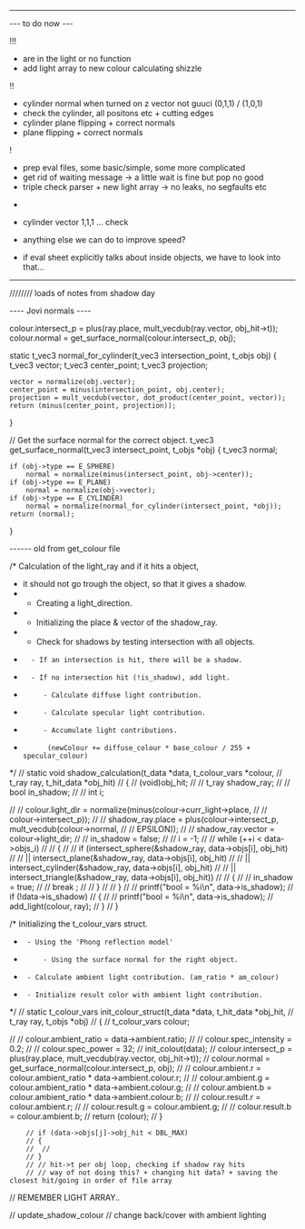 
--------------------------------------------------------------------------
--- to do now ---

!!!
 - are in the light or no function
 - add light array to new colour calculating shizzle

!!
 - cylinder normal when turned on z vector not guuci (0,1,1) / (1,0,1)
 - check the cylinder, all positons etc + cutting edges
 - cylinder plane flipping + correct normals
 - plane flipping + correct normals

!
 - prep eval files, some basic/simple, some more complicated
 - get rid of waiting message -> a little wait is fine but pop no good
 - triple check parser + new light array -> no leaks, no segfaults etc

+
 - cylinder vector 1,1,1 ... check
 - anything else we can do to improve speed?

 - if eval sheet explicitly talks about inside objects, we have to look into that...
--------------------------------------------------------------------------





//////// loads of notes from shadow day

----   Jovi normals   ----

colour.intersect_p = plus(ray.place, mult_vecdub(ray.vector, obj_hit->t));
	colour.normal = get_surface_normal(colour.intersect_p, obj);

static t_vec3	normal_for_cylinder(t_vec3 intersection_point, t_objs obj)
{
	t_vec3	vector;
	t_vec3	center_point;
	t_vec3	projection;

	vector = normalize(obj.vector);
	center_point = minus(intersection_point, obj.center);
	projection = mult_vecdub(vector, dot_product(center_point, vector));
	return (minus(center_point, projection));
}

// Get the surface normal for the correct object.
t_vec3	get_surface_normal(t_vec3 intersect_point, t_objs *obj)
{
	t_vec3	normal;

	if (obj->type == E_SPHERE)
		normal = normalize(minus(intersect_point, obj->center));
	if (obj->type == E_PLANE)
		normal = normalize(obj->vector);
	if (obj->type == E_CYLINDER)
		normal = normalize(normal_for_cylinder(intersect_point, *obj));
	return (normal);
}




------ old from get_colour file


/* Calculation of the light_ray and if it hits a object, 
 * it should not go trough the object, so that it gives a shadow.
 *	  - Creating a light_direction.
 *	  - Initializing the place & vector of the shadow_ray.
 *	  - Check for shadows by testing intersection with all objects.
 *		 - If an intersection is hit, there will be a shadow.
 *		 - If no intersection hit (!is_shadow), add light.
 *		    - Calculate diffuse light contribution.
 *		    - Calculate specular light contribution.
 *		    - Accumulate light contributions. 
 *			 (newColour += diffuse_colour * base_colour / 255 + specular_colour)
 */
// static void	shadow_calculation(t_data *data, t_colour_vars *colour,
// 		t_ray ray, t_hit_data *obj_hit)
// {
// 	(void)obj_hit;
// 	// t_ray	shadow_ray;
// 	// bool	in_shadow;
// 	// int		i;

// 	// colour.light_dir = normalize(minus(colour->curr_light->place,
// 				// colour->intersect_p));
// 	// shadow_ray.place = plus(colour->intersect_p, mult_vecdub(colour->normal,
// 	// 			EPSILON));
// 	// shadow_ray.vector = colour->light_dir;
// 	// in_shadow = false;
// 	// i = -1;
// 	// while (++i < data->objs_i)
// 	// {
// 	// 	if (intersect_sphere(&shadow_ray, data->objs[i], obj_hit)
// 	// 		|| intersect_plane(&shadow_ray, data->objs[i], obj_hit)
// 	// 		|| intersect_cylinder(&shadow_ray, data->objs[i], obj_hit)
// 	// 		|| intersect_triangle(&shadow_ray, data->objs[i], obj_hit))
// 	// 	{
// 	// 		in_shadow = true;
// 	// 		break ;
// 	// 	}
// 	// }
// 	// printf("bool = %i\n", data->is_shadow);
// 	if (!data->is_shadow)
// 	{
// 		// printf("bool = %i\n", data->is_shadow);
// 		add_light(colour, ray);
// 	}
// }


/*	Initializing the t_colour_vars struct.
 *		- Using the 'Phong reflection model'
 *			- Using the surface normal for the right object. 
 *		- Calculate ambient light contribution. (am_ratio * am_colour)
 *		- Initialize result color with ambient light contribution.
 */
// static t_colour_vars	init_colour_struct(t_data *data, t_hit_data *obj_hit,
// 				t_ray ray, t_objs *obj)
// {
// 	t_colour_vars	colour;

// 	// colour.ambient_ratio = data->ambient.ratio;
// 	// colour.spec_intensity = 0.2;
// 	// colour.spec_power = 32;
// 	init_colout(data);
// 	colour.intersect_p = plus(ray.place, mult_vecdub(ray.vector, obj_hit->t));
// 	colour.normal = get_surface_normal(colour.intersect_p, obj);
// 	// colour.ambient.r = colour.ambient_ratio * data->ambient.colour.r;
// 	// colour.ambient.g = colour.ambient_ratio * data->ambient.colour.g;
// 	// colour.ambient.b = colour.ambient_ratio * data->ambient.colour.b;
// 	// colour.result.r = colour.ambient.r;
// 	// colour.result.g = colour.ambient.g;
// 	// colour.result.b = colour.ambient.b;
// 	return (colour);
// }




		// if (data->objs[j]->obj_hit < DBL_MAX)
		// {
		// 	// 
		// }
		// // hit->t per obj loop, checking if shadow ray hits
		// // way of not doing this? + changing hit data? + saving the closest hit/going in order of file array
// REMEMBER LIGHT ARRAY..


// update_shadow_colour
// change back/cover with ambient lighting

